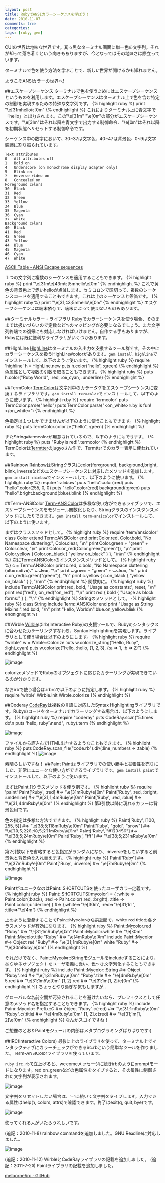 ```yaml
---
layout: post
title: RubyでANSIカラーシーケンスを学ぼう！
date: 2010-11-07
comments: true
categories:
tags: [ruby, gem]
---
```


CUIの世界は地味な世界です。真っ黒なターミナル画面に単一色の文字列。それが却って落ち着くという向きもありますが、今となってはその地味さは際立っています。

ターミナルで色を使う方法を学ぶことで、新しい世界が開けるかも知れません。

ようこそANSIカラーの世界へ!

##エスケープシーケンス
ターミナルで色を使うためにはエスケープシーケンスというものを利用します。エスケープシーケンスはターミナル上で色を含む特定の制御を実現するための特殊な文字列です。
{% highlight ruby %}
print "\e[31mhello\e[0m"
{% endhighlight %}
これによりターミナル上に青文字で「hello」と出力されます。この"\e[31m" "\e[0m"の部分がエスケープシーケンスです。"\e[31m"はそれ以降を青文字で出力する制御命令、"\e[0m"はそれ以降を初期状態へリセットする制御命令です。

シーケンス中の数字において、30~37は文字色、40~47は背景色、0~9は文字装飾に割り振られています。

    Text attributes
    0	All attributes off
    1	Bold on
    4	Underscore (on monochrome display adapter only)
    5	Blink on
    7	Reverse video on
    8	Concealed on
    Foreground colors
    30	Black
    31	Red
    32	Green
    33	Yellow
    34	Blue
    35	Magenta
    36	Cyan
    37	White
    Background colors
    40	Black
    41	Red
    42	Green
    43	Yellow
    44	Blue
    45	Magenta
    46	Cyan
    47	White 
    
[ASCII Table - ANSI Escape sequences](http://ascii-table.com/ansi-escape-sequences.php)

１つの文字列に複数のシーケンスを適用することもできます。
{% highlight ruby %}
print "\e[31m\e[43m\e[5mhello\e[0m"
{% endhighlight %}
これで黄色の背景色上で赤いhelloが点滅します。セミコロンで区切って、複数のシーケンスコードを適用することもできます。これは上のシーケンスと等価です。
{% highlight ruby %}
print "\e[31;43;5mhello\e[0m"
{% endhighlight %}
エスケープシーケンスは端末依存で、端末によって使えないものもあります。

##ターミナルカラー・ライブラリ
Rubyでカラーシーケンスを使う場合、そのままでは扱いづらいので定数などへのマッピングが必要になるでしょう。また文字列終端での復帰にも対応しなければいけません。自作する手もありますが、Rubyには既に便利なライブラリがいくつかあります。

##HighLine
[HighLine](https://github.com/JEG2/highline)はターミナルの入出力を支援するツール群です。その中にカラーシーケンスを扱うHighLine#colorがあります。`gem install highline`でインストールして、以下のように使います。
{% highlight ruby %}
require 'highline'
h = HighLine.new
puts h.color("hello", :green)
{% endhighlight %}
色属性として複数の引数を取ることもできます。
{% highlight ruby %}
puts h.color("Ruby World", :red, :on_cyan, :underline)
{% endhighlight %}

##TermColor
[TermColor](https://github.com/jugyo/termcolor)は文字列中のカラータグをエスケープシーケンスに変換するライブラリです。`gem install termcolor`でインストールして、以下のように使います。
{% highlight ruby %}
require 'termcolor'
puts TermColor.parse("<green>hello</green>")
puts TermColor.parse("<red><on_white><blink>ruby is fun!</blink></on_white></red>")
{% endhighlight %}

色指定は１つしかできませんが以下のように使うこともできます。
{% highlight ruby %}
puts TermColor.colorize("hello", :green)
{% endhighlight %}

またString#termcolorが用意されているので、以下のようにもできます。
{% highlight ruby %}
puts "<red><bold>Ruby is red!</bold></red>".termcolor
{% endhighlight %}
TermColorは[Termtter](http://termtter.org/)のjugyoさん作で、Termtterでのカラー表示に使われています。

##Rainbow
[Rainbow](https://github.com/sickill/rainbow)はStringクラスにcolor(foreground), background,bright, blink, inverseなどのエスケープシーケンスに対応したメソッドを追加します。`gem install rainbow`でインストールして、以下のように使います。
{% highlight ruby %}
require 'rainbow'
puts "hello".color(:red)
puts "hello".color(255, 0, 0)
puts "hello".color(:red).background(:green)
puts "hello".bright.background(:blue).blink
{% endhighlight %}

##Term-ANSIColor
[Term-ANSIColor](https://github.com/flori/term-ansicolor)は多様な使い方ができるライブラリで、エスケープシーケンスをモジュール関数化したり、Stringクラスのインスタンスメソッドにしたりできます。`gem install term-ansicolor`でインストールして、以下のように使います。

まずはクラスメソッドとして。
{% highlight ruby %}
require 'term/ansicolor'
class Color
  extend Term::ANSIColor
end
print Color.red, Color.bold, "No Namespace cluttering:", Color.clear, "\n"
print Color.green + "green" + Color.clear, "\n"
print Color.on_red(Color.green("green")), "\n"
print Color.yellow { Color.on_black { "yellow on_black" } }, "\n\n"
{% endhighlight %}
次にTerm::ANSIColorのインスタンスメソッドとして。
{% highlight ruby %}
c = Term::ANSIColor
print c.red, c.bold, "No Namespace cluttering (alternative):", c.clear, "\n"
print c.green + "green" + c.clear, "\n"
print c.on_red(c.green("green")), "\n"
print c.yellow { c.on_black { "yellow on_black" } }, "\n\n"
{% endhighlight %}
関数的に。
{% highlight ruby %}
include Term::ANSIColor
print red, bold, "Usage as constants:", reset, "\n"
print red("red"),  on_red("on_red"), "\n"
print red { bold { "Usage as block forms:" } }, "\n"
{% endhighlight %}
Stringのメソッドとして。
{% highlight ruby %}
class String
  include Term::ANSIColor
end
print "Usage as String Mixins:".red.bold, "\n"
print "Hello, World\n".blue.on_yellow.blink
{% endhighlight %}

##Wirble
[Wirble](https://github.com/blackwinter/wirble)はirb(Interactive Ruby)の支援ツールで、Rubyのシンタックスに合わせたカラーリングすなわち、Syntax Highlightingを実現します。ライブラリとして使う場合は以下のようにします。
{% highlight ruby %}
require "wirble"
w = Wirble::Colorize
puts w.colorize_string("Hello, Ruby", :light_cyan)
puts w.colorize("hello, :hello, [1, 2, 3], {:a => 1, :b => 2}")
{% endhighlight %}

![image](http://img.f.hatena.ne.jp/images/fotolife/k/keyesberry/20101112/20101112083741.png)

colorizeメソッドでRubyのオブジェクトに応じたカラーリングが実現できているのが分かります。

なおirbで使う場合は.irbrcで以下のように指定します。
{% highlight ruby %}
  require 'wirble'
  Wirble.init
  Wirble.colorize
{% endhighlight %}

##Coderay
[CodeRay](http://coderay.rubychan.de/)は複数の言語に対応したSyntax Highlightingライブラリです。Rubyのコードをターミナルでカラーリングする場合は、以下のようにします。
{% highlight ruby %}
require "coderay"
puts CodeRay.scan("5.times do\n puts 'hello, ruby'\nend", :ruby).term
{% endhighlight %}

![image](http://img.f.hatena.ne.jp/images/fotolife/k/keyesberry/20101112/20101112083742.png)


ファイルから読込んでHTML出力するようなこともできます。
{% highlight ruby %}
puts CodeRay.scan_file("code.rb").div(:line_numbers => :table)
{% endhighlight %}
![image](http://img.f.hatena.ne.jp/images/fotolife/k/keyesberry/20101112/20101112083743.png)


素晴らしいですね！
##Paint
Paintはライブラリでの使い勝手と拡張性を売りにした、非常にユニークな使い方ができるライブラリです。`gem install paint`でインストールして、以下のように使います。

まずはPaint.[]クラスメソッドを使う例です。
{% highlight ruby %}
 require 'paint'
 Paint['Ruby', :red] #=> "\e[31mRuby\e[0m"
 Paint['Ruby', :red, :bright, :underline] #=> "\e[31;1;4mRuby\e[0m"
 Paint['Ruby', :red, :blue] #=> "\e[31;44mRuby\e[0m"
{% endhighlight %}
第3引数以降に現れるカラーは背景色用です。

色の指定は多様な方法でできます。
{% highlight ruby %}
 Paint['Ruby', [100, 255, 5]] #=> "\e[38;5;118mRuby\e[0m"
 Paint['Ruby', "gold", "snow"] #=> "\e[38;5;226;48;5;231mRuby\e[0m"
 Paint['Ruby', "#123456"] #=> "\e[38;5;24mRuby\e[0m"
 Paint['Ruby', "fff"] #=> "\e[38;5;231mRuby\e[0m"
{% endhighlight %}

第2引数以下を省略すると色指定がランダムになり、:inverseをしていすると前景色と背景色を入れ替えます。
{% highlight ruby %}
 Paint['Ruby'] #=> "\e[37mRuby\e[0m" 
 Paint['Ruby', :inverse] #=> "\e[7mRuby\e[0m"
{% endhighlight %}

![image](http://img.f.hatena.ne.jp/images/fotolife/k/keyesberry/20110721/20110721203131.png)


PaintがユニークなのはPaint::SHORTCUTSを使ったユーザカラー定義です。
{% highlight ruby %}
 Paint::SHORTCUTS[:mycolor] = {
     :white => Paint.color(:black),
     :red   => Paint.color(:red, :bright),
     :title => Paint.color(:underline)
   } #=> {:white=>"\e[30m", :red=>"\e[31;1m", :title=>"\e[4m"}
{% endhighlight %}

上のように登録することでPaint::Mycolorの名前空間で、white red titleの各クラスメソッドが有効になります。
{% highlight ruby %}
 Paint::Mycolor.red "Ruby" #=> "\e[31;1mRuby\e[0m"
 Paint::Mycolor.white #=> "\e[30m"
 Paint::Mycolor.title "Ruby" #=> "\e[4mRuby\e[0m"
 include Paint::Mycolor #=> Object
 red "Ruby" #=> "\e[31;1mRuby\e[0m"
 white "Ruby" #=> "\e[30mRuby\e[0m"
{% endhighlight %}

それだけでなく、Paint::Mycolor::Stringモジュールをincludeすることにより、あらゆるオブジェクトをユーザ定義に従い、色つき文字列化することもできます。
{% highlight ruby %}
 include Paint::Mycolor::String #=> Object
 "Ruby".red #=> "\e[1;31mRuby\e[0m"
 "Ruby".title #=> "\e[4mRuby\e[0m"
 5.red #=> "\e[31;1m5\e[0m"
 [1, 2].red #=> "\e[31;1m[1, 2]\e[0m"
{% endhighlight %}
ちょっとやり過ぎな気もしますが..

グローバルな名前空間が汚染されることを避けたいなら、プレフィクスとして任意のメソッド名を指定することもできます。
{% highlight ruby %}
 include Paint::Mycolor::Prefix::C #=> Object
 "Ruby".c(:red) #=> "\e[31;1mRuby\e[0m"
 "Ruby".c(:title) #=> "\e[4mRuby\e[0m"
 [1, 2].c(:red) #=> "\e[31;1m[1, 2]\e[0m"
{% endhighlight %}
なんかスゴイですね！

ご想像のとおりPaintモジュールの内部はメタプログラミングばりばりです:)

##IRC(Interactive Colors)
最後に上のライブラリを使って、ターミナル上でインタラクティブにカラーチェックができるirc.rbという簡単なツールを作りました。Term-ANSIColorライブラリを使っています。

`ruby irc.rb`で立上げると、welcomeメッセージに続きirbのようにpromptモードになります。red on_greenなどの色属性をタイプすると、その属性に制御された文字列が表示されます。

![image](http://img.f.hatena.ne.jp/images/fotolife/k/keyesberry/20101107/20101107152015.png)


文字列をリセットしたい場合は、'='に続いて文字列をタイプします。入力できる属性はhelp(h, colors, attrs)で確認できます。終了はexit(q, quit, bye)です。

![image](http://img.f.hatena.ne.jp/images/fotolife/k/keyesberry/20101107/20101107152016.png)


使ってくれる人がいたらうれしいです。

(追記：2010-11-8) rainbow commandを追加しました。GNU Readlineに対応しました。

![image](http://img.f.hatena.ne.jp/images/fotolife/k/keyesberry/20101108/20101108075820.png)

(追記：2010-11-12) WirbleとCodeRayライブラリの記載を追加しました。
(追記：2011-7-20) Paintライブラリの記載を追加しました。

[melborne/irc - GitHub](https://github.com/melborne/irc)

